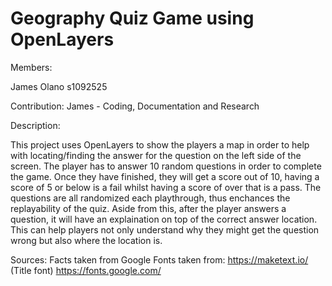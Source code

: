 # Geography Quiz Game using OpenLayers

Members:

James Olano s1092525

Contribution:
James - Coding, Documentation and Research

Description:

This project uses OpenLayers to show the players a map in order to help with locating/finding the answer for the question on the left side of the screen. The player has to answer 10 random questions in order to complete the game. Once they have finished, they will get a score out of 10, having a score of 5 or below is a fail whilst having a score of over that is a pass. The questions are all randomized each playthrough, thus enchances the replayability of the quiz. Aside from this, after the player answers a question, it will have an explaination on top of the correct answer location. This can help players not only understand why they might get the question wrong but also where the location is.

Sources:
Facts taken from Google
Fonts taken from:
https://maketext.io/ (Title font)
https://fonts.google.com/
